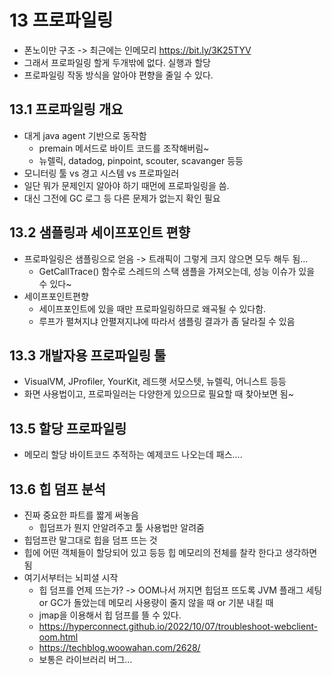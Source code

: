 # 13 프로파일링
- 폰노이만 구조 -> 최근에는 인메모리 https://bit.ly/3K25TYV
- 그래서 프로파일링 할게 두개밖에 없다. 실행과 할당
- 프로파일링 작동 방식을 알아야 편향을 줄일 수 있다.

## 13.1 프로파일링 개요
- 대게 java agent 기반으로 동작함
    - premain 메서드로 바이트 코드를 조작해버림~
    - 뉴렐릭, datadog, pinpoint, scouter, scavanger 등등
- 모니터링 툴 vs 경고 시스템 vs 프로파일러
- 일단 뭐가 문제인지 알아야 하기 때먼에 프로파일링을 씀.
- 대신 그전에 GC 로그 등 다른 문제가 없는지 확인 필요

## 13.2 샘플링과 세이프포인트 편향
- 프로파일링은 샘플링으로 얻음 -> 트래픽이 그렇게 크지 않으면 모두 해두 됨...
    - GetCallTrace() 함수로 스레드의 스택 샘플을 가져오는데, 성능 이슈가 있을 수 있다~
- 세이프포인트편향
    - 세이프포인트에 있을 때만 프로파일링하므로 왜곡될 수 있다함.
    - 루프가 펼쳐지냐 안펼져지냐에 따라서 샘플링 결과가 좀 달라질 수 있음

## 13.3 개발자용 프로파일링 툴
- VisualVM, JProfiler, YourKit, 레드햇 서모스텟, 뉴렐릭, 어니스트 등등
- 화면 사용법이고, 프로파일러는 다양한게 있으므로 필요할 때 찾아보면 됨~

## 13.5 할당 프로파일링
- 메모리 할당 바이트코드 추적하는 예제코드 나오는데 패스....

## 13.6 힙 덤프 분석
- 진짜 중요한 파트를 짧게 써놓음
    - 힙덤프가 뭔지 안알려주고 툴 사용법만 알려줌
- 힙덤프란 말그대로 힙을 덤프 뜨는 것
- 힙에 어떤 객체들이 할당되어 있고 등등 힙 메모리의 전체를 찰칵 한다고 생각하면 됨
- 여기서부터는 뇌피셜 시작
    - 힙 덤프를 언제 뜨는가? -> OOM나서 꺼지면 힙덤프 뜨도록 JVM 플래그 세팅 or GC가 돌았는데 메모리 사용량이 줄지 않을 때 or 기분 내킬 때
    - jmap을 이용해서 힙 덤프를 뜰 수 있다.
    - https://hyperconnect.github.io/2022/10/07/troubleshoot-webclient-oom.html
    - https://techblog.woowahan.com/2628/
    - 보통은 라이브러리 버그...